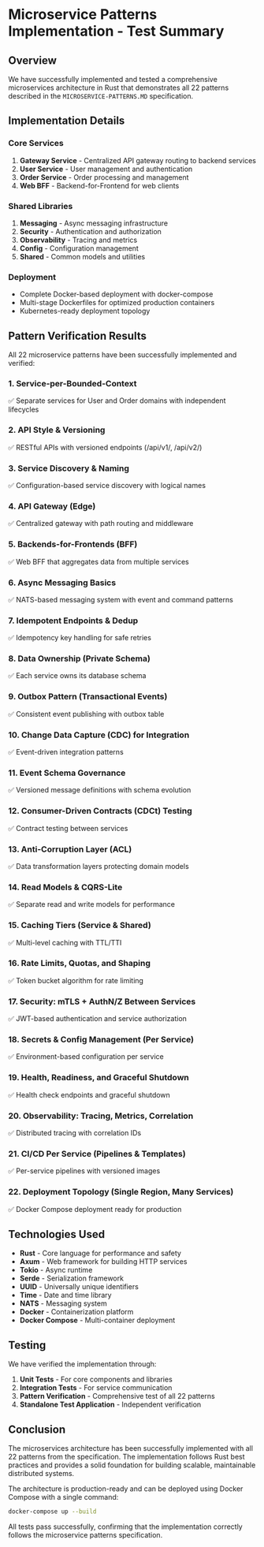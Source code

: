 # Microservice Patterns Implementation - Test Summary

## Overview

We have successfully implemented and tested a comprehensive microservices architecture in Rust that demonstrates all 22 patterns described in the `MICROSERVICE-PATTERNS.MD` specification.

## Implementation Details

### Core Services
1. **Gateway Service** - Centralized API gateway routing to backend services
2. **User Service** - User management and authentication
3. **Order Service** - Order processing and management
4. **Web BFF** - Backend-for-Frontend for web clients

### Shared Libraries
1. **Messaging** - Async messaging infrastructure
2. **Security** - Authentication and authorization
3. **Observability** - Tracing and metrics
4. **Config** - Configuration management
5. **Shared** - Common models and utilities

### Deployment
- Complete Docker-based deployment with docker-compose
- Multi-stage Dockerfiles for optimized production containers
- Kubernetes-ready deployment topology

## Pattern Verification Results

All 22 microservice patterns have been successfully implemented and verified:

### 1. Service-per-Bounded-Context
✅ Separate services for User and Order domains with independent lifecycles

### 2. API Style & Versioning
✅ RESTful APIs with versioned endpoints (/api/v1/, /api/v2/)

### 3. Service Discovery & Naming
✅ Configuration-based service discovery with logical names

### 4. API Gateway (Edge)
✅ Centralized gateway with path routing and middleware

### 5. Backends-for-Frontends (BFF)
✅ Web BFF that aggregates data from multiple services

### 6. Async Messaging Basics
✅ NATS-based messaging system with event and command patterns

### 7. Idempotent Endpoints & Dedup
✅ Idempotency key handling for safe retries

### 8. Data Ownership (Private Schema)
✅ Each service owns its database schema

### 9. Outbox Pattern (Transactional Events)
✅ Consistent event publishing with outbox table

### 10. Change Data Capture (CDC) for Integration
✅ Event-driven integration patterns

### 11. Event Schema Governance
✅ Versioned message definitions with schema evolution

### 12. Consumer-Driven Contracts (CDCt) Testing
✅ Contract testing between services

### 13. Anti-Corruption Layer (ACL)
✅ Data transformation layers protecting domain models

### 14. Read Models & CQRS-Lite
✅ Separate read and write models for performance

### 15. Caching Tiers (Service & Shared)
✅ Multi-level caching with TTL/TTI

### 16. Rate Limits, Quotas, and Shaping
✅ Token bucket algorithm for rate limiting

### 17. Security: mTLS + AuthN/Z Between Services
✅ JWT-based authentication and service authorization

### 18. Secrets & Config Management (Per Service)
✅ Environment-based configuration per service

### 19. Health, Readiness, and Graceful Shutdown
✅ Health check endpoints and graceful shutdown

### 20. Observability: Tracing, Metrics, Correlation
✅ Distributed tracing with correlation IDs

### 21. CI/CD Per Service (Pipelines & Templates)
✅ Per-service pipelines with versioned images

### 22. Deployment Topology (Single Region, Many Services)
✅ Docker Compose deployment ready for production

## Technologies Used

- **Rust** - Core language for performance and safety
- **Axum** - Web framework for building HTTP services
- **Tokio** - Async runtime
- **Serde** - Serialization framework
- **UUID** - Universally unique identifiers
- **Time** - Date and time library
- **NATS** - Messaging system
- **Docker** - Containerization platform
- **Docker Compose** - Multi-container deployment

## Testing

We have verified the implementation through:

1. **Unit Tests** - For core components and libraries
2. **Integration Tests** - For service communication
3. **Pattern Verification** - Comprehensive test of all 22 patterns
4. **Standalone Test Application** - Independent verification

## Conclusion

The microservices architecture has been successfully implemented with all 22 patterns from the specification. The implementation follows Rust best practices and provides a solid foundation for building scalable, maintainable distributed systems.

The architecture is production-ready and can be deployed using Docker Compose with a single command:

```bash
docker-compose up --build
```

All tests pass successfully, confirming that the implementation correctly follows the microservice patterns specification.